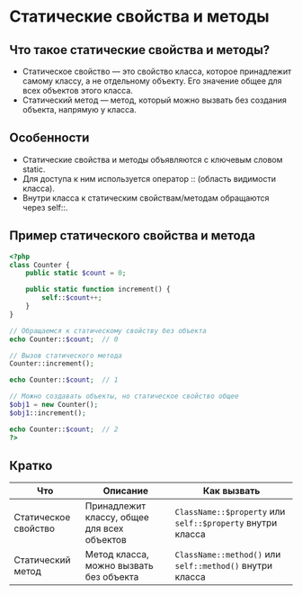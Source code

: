 # Статические свойства и методы

## Что такое статические свойства и методы?
- Статическое свойство — это свойство класса, которое принадлежит самому классу, а не отдельному объекту. Его значение общее для всех объектов этого класса.
- Статический метод — метод, который можно вызвать без создания объекта, напрямую у класса.

## Особенности
- Статические свойства и методы объявляются с ключевым словом static.
- Для доступа к ним используется оператор :: (область видимости класса).
- Внутри класса к статическим свойствам/методам обращаются через self::.


## Пример статического свойства и метода
```php
<?php
class Counter {
    public static $count = 0;

    public static function increment() {
        self::$count++;
    }
}

// Обращаемся к статическому свойству без объекта
echo Counter::$count;  // 0

// Вызов статического метода
Counter::increment();

echo Counter::$count;  // 1

// Можно создавать объекты, но статическое свойство общее
$obj1 = new Counter();
$obj1::increment();

echo Counter::$count;  // 2
?>
```

## Кратко
| Что                  | Описание                                    | Как вызвать                                                |
| -------------------- | ------------------------------------------- | ---------------------------------------------------------- |
| Статическое свойство | Принадлежит классу, общее для всех объектов | `ClassName::$property` или `self::$property` внутри класса |
| Статический метод    | Метод класса, можно вызвать без объекта     | `ClassName::method()` или `self::method()` внутри класса   |
